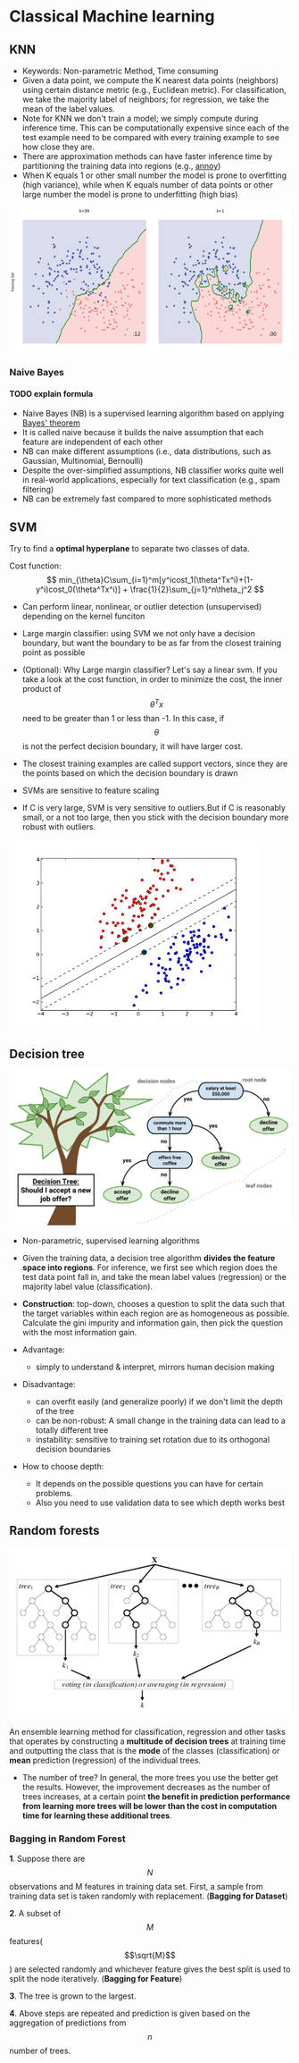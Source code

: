 # Classical Machine learning

## KNN

- Keywords: Non-parametric Method, Time consuming
- Given a data point, we compute the K nearest data points (neighbors) using certain distance metric (e.g., Euclidean metric). For classification, we take the majority label of neighbors; for regression, we take the mean of the label values.
- Note for KNN we don't train a model; we simply compute during inference time. This can be computationally expensive since each of the test example need to be compared with every training example to see how close they are.
- There are approximation methods can have faster inference time by partitioning the training data into regions (e.g., [annoy](https://github.com/spotify/annoy))
- When K equals 1 or other small number the model is prone to overfitting (high variance), while when K equals number of data points or other large number the model is prone to underfitting (high bias)

![KNN](../assets/knn.png)

### Naive Bayes

#### TODO explain formula

- Naive Bayes (NB) is a supervised learning algorithm based on applying [Bayes' theorem](https://en.wikipedia.org/wiki/Bayes%27_theorem)
- It is called naive because it builds the naive assumption that each feature are independent of each other
- NB can make different assumptions (i.e., data distributions, such as Gaussian, Multinomial, Bernoulli)
- Despite the over-simplified assumptions, NB classifier works quite well in real-world applications, especially for text classification (e.g., spam filtering)
- NB can be extremely fast compared to more sophisticated methods

## SVM

Try to find a **optimal hyperplane** to separate two classes of data.

Cost function: $$ min_{\theta}C\sum_{i=1}^m[y^icost_1(\theta^Tx^i)+(1-y^i)cost_0(\theta^Tx^i)] + \frac{1}{2}\sum_{j=1}^n\theta_j^2 $$

- Can perform linear, nonlinear, or outlier detection (unsupervised) depending on the kernel funciton
- Large margin classifier: using SVM we not only have a decision boundary, but want the boundary to be as far from the closest training point as possible

- (Optional): Why Large margin classifier? Let's say a linear svm. If you take a look at the cost function, in order to minimize the cost, the inner product of $$\theta^Tx$$ need to be greater than 1 or less than -1. In this case, if $$\theta$$ is not the perfect decision boundary, it will have larger cost.
- The closest training examples are called support vectors, since they are the points based on which the decision boundary is drawn
- SVMs are sensitive to feature scaling
- If C is very large, SVM is very sensitive to outliers.But if C is reasonably small, or a not too large, then you stick with the decision boundary more robust with outliers.

![svm](../assets/svm.png)

## Decision tree

![Image result for Decision tree image](../assets/B03905_05_01-compressor.png)

- Non-parametric, supervised learning algorithms
- Given the training data, a decision tree algorithm **divides the feature space into regions**. For inference, we first see which region does the test data point fall in, and take the mean label values (regression) or the majority label value (classification).
- **Construction**: top-down, chooses a question to split the data such that the target variables within each region are as homogeneous as possible. Calculate the gini impurity and information gain, then pick the question with the most information gain.
- Advantage:
  - simply to understand & interpret, mirrors human decision making
- Disadvantage:

  - can overfit easily (and generalize poorly) if we don't limit the depth of the tree
  - can be non-robust: A small change in the training data can lead to a totally different tree
  - instability: sensitive to training set rotation due to its orthogonal decision boundaries

- How to choose depth:
  - It depends on the possible questions you can have for certain problems.
  - Also you need to use validation data to see which depth works best

## Random forests

![Image result for Random forest](../assets/Architecture-of-the-random-forest-model.png)

An ensemble learning method for classification, regression and other tasks that operates by constructing a **multitude of decision trees** at training time and outputting the class that is the **mode** of the classes (classification) or **mean** prediction (regression) of the individual trees.

- The number of tree? In general, the more trees you use the better get the results. However, the improvement decreases as the number of trees increases, at a certain point **the benefit in prediction performance from learning more trees will be lower than the cost in computation time for learning these additional trees**.

### Bagging in Random Forest

**1**. Suppose there are $$N$$ observations and M features in training data set. First, a sample from training data set is taken randomly with replacement. (**Bagging for Dataset**)

**2**. A subset of $$M$$ features($$\sqrt{M}$$) are selected randomly and whichever feature gives the best split is used to split the node iteratively. (**Bagging for Feature**)

**3**. The tree is grown to the largest.

**4**. Above steps are repeated and prediction is given based on the aggregation of predictions from $$n$$ number of trees.
